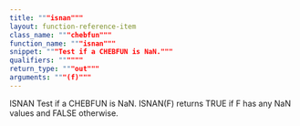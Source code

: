 ```yaml
---
title: """isnan"""
layout: function-reference-item
class_name: """chebfun"""
function_name: """isnan"""
snippet: """Test if a CHEBFUN is NaN."""
qualifiers: """"""
return_type: """out"""
arguments: """(f)"""
---
```


 ISNAN   Test if a CHEBFUN is NaN.
    ISNAN(F) returns TRUE if F has any NaN values and FALSE otherwise.
